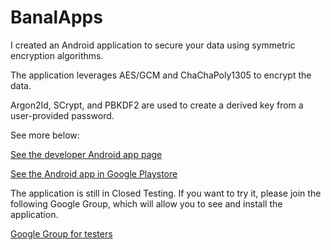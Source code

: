 # BanalApps

I created an Android application to secure your data using symmetric encryption algorithms.

The application leverages AES/GCM and ChaChaPoly1305 to encrypt the data.

Argon2Id, SCrypt, and PBKDF2 are used to create a derived key from a user-provided password.

See more below:

[See the developer Android app page](https://banalapps.github.io)

[See the Android app in Google Playstore](https://play.google.com/store/apps/details?id=com.monks.banalapps.encryptator)

The application is still in Closed Testing. If you want to try it, please join the following Google Group, which will allow you to see and install the application.

[Google Group for testers](https://groups.google.com/g/testers-community)
